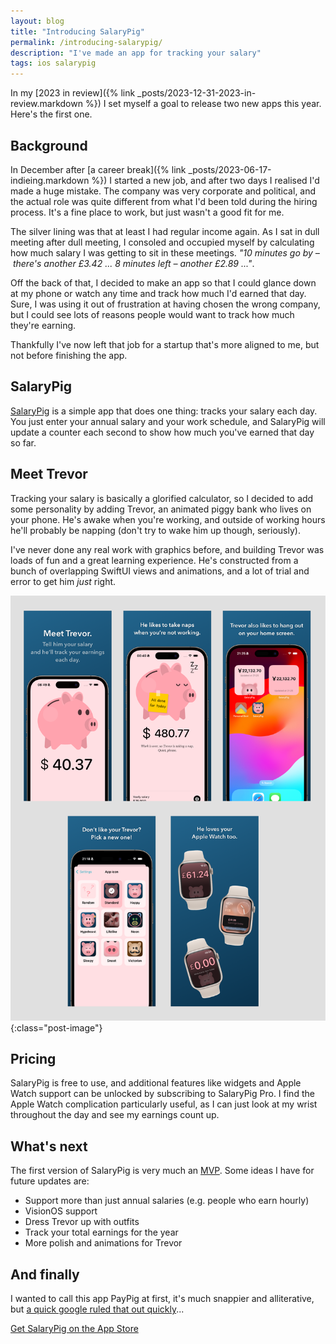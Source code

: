 ```yaml
---
layout: blog
title: "Introducing SalaryPig"
permalink: /introducing-salarypig/
description: "I've made an app for tracking your salary"
tags: ios salarypig
---
```


In my [2023 in review]({% link _posts/2023-12-31-2023-in-review.markdown %}) I set myself a goal to release two new apps this year. Here's the first one.

## Background

In December after [a career break]({% link _posts/2023-06-17-indieing.markdown %}) I started a new job, and after two days I realised I'd made a huge mistake. The company was very corporate and political, and the actual role was quite different from what I'd been told during the hiring process. It's a fine place to work, but just wasn't a good fit for me.

The silver lining was that at least I had regular income again. As I sat in dull meeting after dull meeting, I consoled and occupied myself by calculating how much salary I was getting to sit in these meetings. _"10 minutes go by – there's another £3.42 ... 8 minutes left – another £2.89 ..."_.

Off the back of that, I decided to make an app so that I could glance down at my phone or watch any time and track how much I'd earned that day. Sure, I was using it out of frustration at having chosen the wrong company, but I could see lots of reasons people would want to track how much they're earning.

Thankfully I've now left that job for a startup that's more aligned to me, but not before finishing the app.

## SalaryPig

[SalaryPig](https://apps.apple.com/us/app/salarypig/id6475237479) is a simple app that does one thing: tracks your salary each day. You just enter your annual salary and your work schedule, and SalaryPig will update a counter each second to show how much you've earned that day so far.

## Meet Trevor

Tracking your salary is basically a glorified calculator, so I decided to add some personality by adding Trevor, an animated piggy bank who lives on your phone. He's awake when you're working, and outside of working hours he'll probably be napping (don't try to wake him up though, seriously).

I've never done any real work with graphics before, and building Trevor was loads of fun and a great learning experience. He's constructed from a bunch of overlapping SwiftUI views and animations, and a lot of trial and error to get him _just_ right.

![Screenshots of SalaryPig](/assets/post-images/salarypig-screenshots.png){:class="post-image"}

## Pricing

SalaryPig is free to use, and additional features like widgets and Apple Watch support can be unlocked by subscribing to SalaryPig Pro. I find the Apple Watch complication particularly useful, as I can just look at my wrist throughout the day and see my earnings count up.

## What's next

The first version of SalaryPig is very much an [MVP](https://en.wikipedia.org/wiki/Minimum_viable_product). Some ideas I have for future updates are:

- Support more than just annual salaries (e.g. people who earn hourly)
- VisionOS support
- Dress Trevor up with outfits
- Track your total earnings for the year
- More polish and animations for Trevor

## And finally

I wanted to call this app PayPig at first, it's much snappier and alliterative, but [a quick google ruled that out quickly](https://www.urbandictionary.com/define.php?term=paypig)...

[Get SalaryPig on the App Store](https://apps.apple.com/us/app/salarypig/id6475237479)
